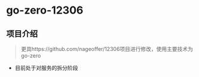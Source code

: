 # go-zero-12306

## 项目介绍
> 更具https://github.com/nageoffer/12306项目进行修改，使用主要技术为go-zero

- 目前处于对服务的拆分阶段